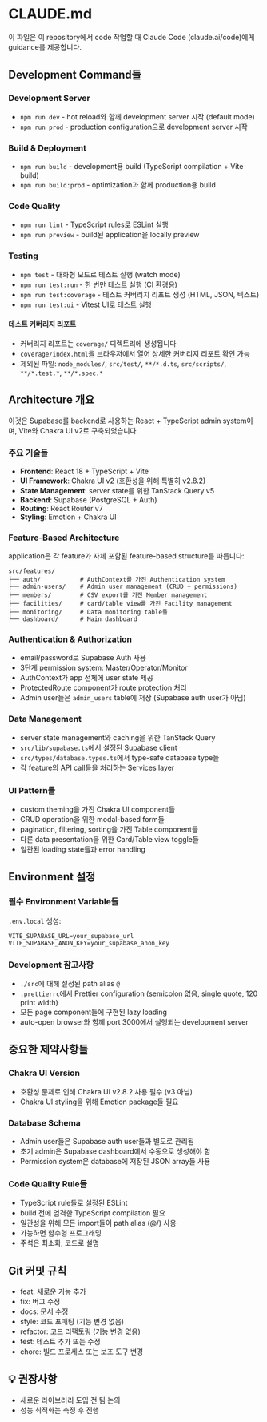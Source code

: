 # CLAUDE.md

이 파일은 이 repository에서 code 작업할 때 Claude Code (claude.ai/code)에게 guidance를 제공합니다.

## Development Command들

### Development Server

- `npm run dev` - hot reload와 함께 development server 시작 (default mode)
- `npm run prod` - production configuration으로 development server 시작

### Build & Deployment

- `npm run build` - development용 build (TypeScript compilation + Vite build)
- `npm run build:prod` - optimization과 함께 production용 build

### Code Quality

- `npm run lint` - TypeScript rules로 ESLint 실행
- `npm run preview` - build된 application을 locally preview

### Testing

- `npm test` - 대화형 모드로 테스트 실행 (watch mode)
- `npm run test:run` - 한 번만 테스트 실행 (CI 환경용)
- `npm run test:coverage` - 테스트 커버리지 리포트 생성 (HTML, JSON, 텍스트)
- `npm run test:ui` - Vitest UI로 테스트 실행

#### 테스트 커버리지 리포트
- 커버리지 리포트는 `coverage/` 디렉토리에 생성됩니다
- `coverage/index.html`을 브라우저에서 열어 상세한 커버리지 리포트 확인 가능
- 제외된 파일: `node_modules/`, `src/test/`, `**/*.d.ts`, `src/scripts/`, `**/*.test.*`, `**/*.spec.*`

## Architecture 개요

이것은 Supabase를 backend로 사용하는 React + TypeScript admin system이며, Vite와 Chakra UI v2로 구축되었습니다.

### 주요 기술들

- **Frontend**: React 18 + TypeScript + Vite
- **UI Framework**: Chakra UI v2 (호환성을 위해 특별히 v2.8.2)
- **State Management**: server state를 위한 TanStack Query v5
- **Backend**: Supabase (PostgreSQL + Auth)
- **Routing**: React Router v7
- **Styling**: Emotion + Chakra UI

### Feature-Based Architecture

application은 각 feature가 자체 포함된 feature-based structure를 따릅니다:

```
src/features/
├── auth/           # AuthContext를 가진 Authentication system
├── admin-users/    # Admin user management (CRUD + permissions)
├── members/        # CSV export를 가진 Member management
├── facilities/     # card/table view를 가진 Facility management
├── monitoring/     # Data monitoring table들
└── dashboard/      # Main dashboard
```

### Authentication & Authorization

- email/password로 Supabase Auth 사용
- 3단계 permission system: Master/Operator/Monitor
- AuthContext가 app 전체에 user state 제공
- ProtectedRoute component가 route protection 처리
- Admin user들은 `admin_users` table에 저장 (Supabase auth user가 아님)

### Data Management

- server state management와 caching을 위한 TanStack Query
- `src/lib/supabase.ts`에서 설정된 Supabase client
- `src/types/database.types.ts`에서 type-safe database type들
- 각 feature의 API call들을 처리하는 Services layer

### UI Pattern들

- custom theming을 가진 Chakra UI component들
- CRUD operation을 위한 modal-based form들
- pagination, filtering, sorting을 가진 Table component들
- 다른 data presentation을 위한 Card/Table view toggle들
- 일관된 loading state들과 error handling

## Environment 설정

### 필수 Environment Variable들

`.env.local` 생성:

```
VITE_SUPABASE_URL=your_supabase_url
VITE_SUPABASE_ANON_KEY=your_supabase_anon_key
```

### Development 참고사항

- `./src`에 대해 설정된 path alias `@`
- `.prettierrc`에서 Prettier configuration (semicolon 없음, single quote, 120 print width)
- 모든 page component들에 구현된 lazy loading
- auto-open browser와 함께 port 3000에서 실행되는 development server

## 중요한 제약사항들

### Chakra UI Version

- 호환성 문제로 인해 Chakra UI v2.8.2 사용 필수 (v3 아님)
- Chakra UI styling을 위해 Emotion package들 필요

### Database Schema

- Admin user들은 Supabase auth user들과 별도로 관리됨
- 초기 admin은 Supabase dashboard에서 수동으로 생성해야 함
- Permission system은 database에 저장된 JSON array들 사용

### Code Quality Rule들

- TypeScript rule들로 설정된 ESLint
- build 전에 엄격한 TypeScript compilation 필요
- 일관성을 위해 모든 import들이 path alias (@/) 사용
- 가능하면 함수형 프로그래밍
- 주석은 최소화, 코드로 설명

## Git 커밋 규칙

- feat: 새로운 기능 추가
- fix: 버그 수정
- docs: 문서 수정
- style: 코드 포매팅 (기능 변경 없음)
- refactor: 코드 리팩토링 (기능 변경 없음)
- test: 테스트 추가 또는 수정
- chore: 빌드 프로세스 또는 보조 도구 변경

## 💡 권장사항

- 새로운 라이브러리 도입 전 팀 논의
- 성능 최적화는 측정 후 진행
